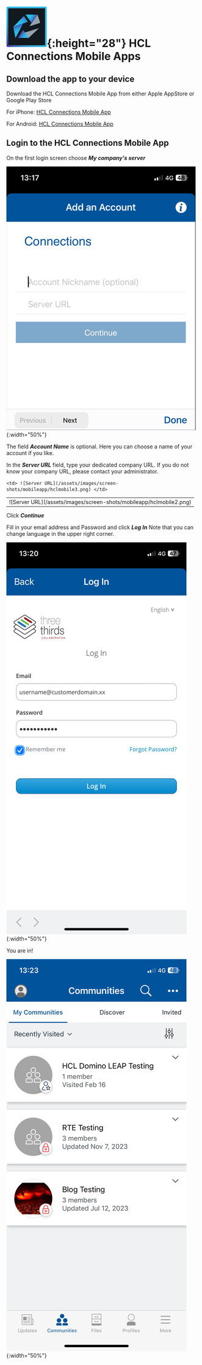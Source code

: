 # ![ConnectionsLogo](/assets/images/HCL_Connection_Master.png){:height="28"} HCL Connections Mobile Apps

## Download the app to your device

Download the HCL Connections Mobile App from either Apple AppStore or Google Play Store

For iPhone: [HCL Connections Mobile App](https://apps.apple.com/us/app/hcl-connections/id450533489)

For Android: [HCL Connections Mobile App](https://play.google.com/store/apps/details?id=com.ibm.lotus.connections.mobile&hl=en)

## Login to the HCL Connections Mobile App

On the first login screen choose **_My company's server_**

![My company's server](/assets/images/screen-shots/mobileapp/hclmobile1.png){:width="50%"}

The field **_Account Name_** is optional. Here you can choose a name of your account if you like.

In the **_Server URL_** field, type your dedicated company URL. If you do not know your company URL, please contact your administrator.

<table>
  <tr>
    <td> ![Server URL](/assets/images/screen-shots/mobileapp/hclmobile2.png)</td>

    <td> ![Server URL](/assets/images/screen-shots/mobileapp/hclmobile3.png) </td>
   </tr>
</table>

Click **_Continue_**

Fill in your email address and Password and click **_Log In_** Note that you can change language in the upper right corner.

![Log In](/assets/images/screen-shots/mobileapp/hclmobile5.png){:width="50%"}

You are in!

![Connections Mobile](/assets/images/screen-shots/mobileapp/hclmobile6.png){:width="50%"}
